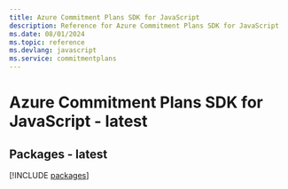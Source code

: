 ```yaml
---
title: Azure Commitment Plans SDK for JavaScript
description: Reference for Azure Commitment Plans SDK for JavaScript
ms.date: 08/01/2024
ms.topic: reference
ms.devlang: javascript
ms.service: commitmentplans
---
```

# Azure Commitment Plans SDK for JavaScript - latest
## Packages - latest
[!INCLUDE [packages](commitment-plans-index.md)]